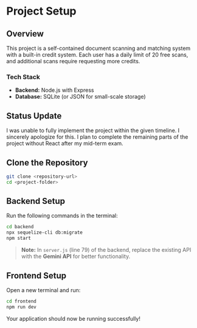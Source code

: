 # Project Setup

## Overview

This project is a self-contained document scanning and matching system with a built-in credit system. Each user has a daily limit of 20 free scans, and additional scans require requesting more credits.

### Tech Stack

- **Backend:** Node.js with Express
- **Database:** SQLite (or JSON for small-scale storage)

## Status Update

I was unable to fully implement the project within the given timeline. I sincerely apologize for this. I plan to complete the remaining parts of the project without React after my mid-term exam.

## Clone the Repository

```sh
git clone <repository-url>
cd <project-folder>
```

## Backend Setup

Run the following commands in the terminal:

```sh
cd backend
npx sequelize-cli db:migrate
npm start
```

> **Note:** In `server.js` (line 79) of the backend, replace the existing API with the **Gemini API** for better functionality.

## Frontend Setup

Open a new terminal and run:

```sh
cd frontend
npm run dev
```

Your application should now be running successfully!

